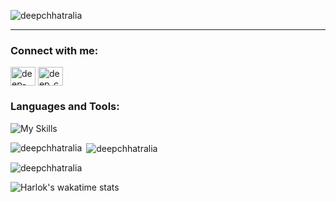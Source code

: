 <p align="left"> <img src="https://komarev.com/ghpvc/?username=deepchhatralia&label=Profile%20views&color=0e75b6&style=flat" alt="deepchhatralia" /> </p>
<hr />


<h3 align="left">Connect with me:</h3>
<p align="left">
<a href="https://linkedin.com/in/deep-chhatralia-077994176" target="blank"><img align="center" src="https://raw.githubusercontent.com/rahuldkjain/github-profile-readme-generator/master/src/images/icons/Social/linked-in-alt.svg" alt="deep-chhatralia-077994176" height="30" width="40" /></a>
<a href="https://instagram.com/deep_chhatralia" target="blank"><img align="center" src="https://raw.githubusercontent.com/rahuldkjain/github-profile-readme-generator/master/src/images/icons/Social/instagram.svg" alt="deep_chhatralia" height="30" width="40" /></a>
<!-- <a href="https://www.leetcode.com/deepchhatralia">
    <img height="32" width="32" src="https://cdn.jsdelivr.net/npm/simple-icons@v9/icons/leetcode" />
    <img height="32" width="32" src="https://unpkg.com/simple-icons@v9/icons/leetcode.svg/" />
</a> -->

<!--     <a href="https://linkedin.com/in/deep-chhatralia-077994176" target="blank"><img align="center" src="https://raw.githubusercontent.com/rahuldkjain/github-profile-readme-generator/master/src/images/icons/Social/linked-in-alt.svg" alt="deep-chhatralia-077994176" height="30" width="40" /></a> <a href="https://instagram.com/deep_chhatralia" target="blank"><img align="center" src="https://raw.githubusercontent.com/rahuldkjain/github-profile-readme-generator/master/src/images/icons/Social/instagram.svg" alt="deep_chhatralia" height="30" width="40" /></a> <a href="https://www.leetcode.com/deepchhatralia" target="blank"><img align="center" src="https://raw.githubusercontent.com/rahuldkjain/github-profile-readme-generator/master/src/images/icons/Social/leet-code.svg" alt="deepchhatralia" height="30" width="40" /></a> -->
</p>

<h3 align="left">Languages and Tools:</h3>

<p align="left"> 


![My Skills](https://skillicons.dev/icons?i=java,python,bootstrap,js,jquery,react,nodejs,mysql,mongodb,postgres&theme=dark)

</p>

<p><img align="left" src="https://github-readme-stats.vercel.app/api/top-langs?username=deepchhatralia&show_icons=true&layout=compact" alt="deepchhatralia" /></p>

<p>&nbsp;<img align="center" src="https://github-readme-stats.vercel.app/api?username=deepchhatralia&show_icons=true&locale=en&count_private=true" alt="deepchhatralia" /></p>

<span><img align="center" src="https://github-readme-streak-stats.herokuapp.com/?user=deepchhatralia&" alt="deepchhatralia" /></span>

<span>![Harlok's wakatime stats](https://github-readme-stats.vercel.app/api/wakatime?username=deepchhatralia)</span>
